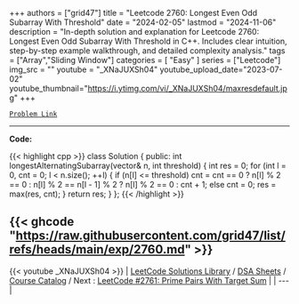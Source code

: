 
+++
authors = ["grid47"]
title = "Leetcode 2760: Longest Even Odd Subarray With Threshold"
date = "2024-02-05"
lastmod = "2024-11-06"
description = "In-depth solution and explanation for Leetcode 2760: Longest Even Odd Subarray With Threshold in C++. Includes clear intuition, step-by-step example walkthrough, and detailed complexity analysis."
tags = ["Array","Sliding Window"]
categories = [
    "Easy"
]
series = ["Leetcode"]
img_src = ""
youtube = "_XNaJUXSh04"
youtube_upload_date="2023-07-02"
youtube_thumbnail="https://i.ytimg.com/vi/_XNaJUXSh04/maxresdefault.jpg"
+++



[`Problem Link`](https://leetcode.com/problems/longest-even-odd-subarray-with-threshold/description/)

---
**Code:**

{{< highlight cpp >}}
class Solution {
public:
  int longestAlternatingSubarray(vector<int>& n, int threshold) {
    int res = 0;
    for (int l = 0, cnt = 0; l < n.size(); ++l) {
        if (n[l] <= threshold)
            cnt = cnt == 0 ?
                n[l] % 2 == 0 :
                n[l] % 2 == n[l - 1] % 2 ? n[l] % 2 == 0 : cnt + 1;
        else
            cnt = 0;
        res = max(res, cnt);
    }
    return res;
  }
};
{{< /highlight >}}

{{< ghcode "https://raw.githubusercontent.com/grid47/list/refs/heads/main/exp/2760.md" >}}
---
{{< youtube _XNaJUXSh04 >}}
| [LeetCode Solutions Library](https://grid47.xyz/leetcode/) / [DSA Sheets](https://grid47.xyz/sheets/) / [Course Catalog](https://grid47.xyz/courses/) / Next : [LeetCode #2761: Prime Pairs With Target Sum](https://grid47.xyz/leetcode/solution-2761-prime-pairs-with-target-sum/) |
| --- |
